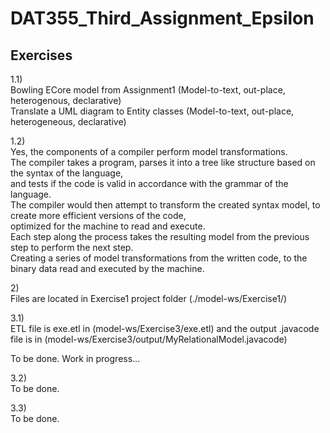# DAT355_Third_Assignment_Epsilon

Exercises
----------

1.1)<br>
Bowling ECore model from Assignment1 (Model-to-text, out-place, heterogenous, declarative)<br>
Translate a UML diagram to Entity classes (Model-to-text, out-place, heterogeneous, declarative)

1.2)<br>
Yes, the components of a compiler perform model transformations.<br>
The compiler takes a program, parses it into a tree like structure based on the syntax of the language,<br>
and tests if the code is valid in accordance with the grammar of the language.<br>
The compiler would then attempt to transform the created syntax model, to create more efficient versions of the code,<br>
optimized for the machine to read and execute.<br>
Each step along the process takes the resulting model from the previous step to perform the next step.<br>
Creating a series of model transformations from the written code, to the binary data read and executed by the machine.

2)<br>
Files are located in Exercise1 project folder (./model-ws/Exercise1/)

3.1)<br>
ETL file is exe.etl in (model-ws/Exercise3/exe.etl)
and the output .javacode file is in (model-ws/Exercise3/output/MyRelationalModel.javacode)

To be done. 
Work in progress...

3.2)<br>
To be done.

3.3)<br>
To be done.



